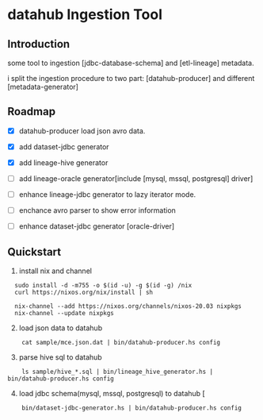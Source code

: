# datahub Ingestion Tool


## Introduction

some tool to ingestion [jdbc-database-schema] and [etl-lineage] metadata.

i split the ingestion procedure to two part: [datahub-producer] and different [metadata-generator]


## Roadmap

- [X] datahub-producer load json avro data.
- [X] add dataset-jdbc generator
- [X] add lineage-hive generator
- [ ] add lineage-oracle generator[include [mysql, mssql, postgresql] driver]
- [ ] enhance lineage-jdbc generator to lazy iterator mode.
- [ ] enchance avro parser to show error information 
- [ ] enhance dataset-jdbc generator [oracle-driver]


## Quickstart
1.  install nix and channel

```
  sudo install -d -m755 -o $(id -u) -g $(id -g) /nix
  curl https://nixos.org/nix/install | sh
  
  nix-channel --add https://nixos.org/channels/nixos-20.03 nixpkgs
  nix-channel --update nixpkgs
```

2. load json data to datahub

```
    cat sample/mce.json.dat | bin/datahub-producer.hs config
```

3. parse hive sql to  datahub
```
    ls sample/hive_*.sql | bin/lineage_hive_generator.hs | bin/datahub-producer.hs config
```

4. load jdbc schema(mysql, mssql, postgresql) to datahub [
```
    bin/dataset-jdbc-generator.hs | bin/datahub-producer.hs config
```
